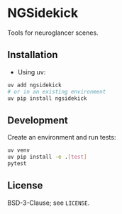 # NGSidekick

Tools for neuroglancer scenes.


## Installation

- Using uv:

```bash
uv add ngsidekick
# or in an existing environment
uv pip install ngsidekick
```

## Development

Create an environment and run tests:

```bash
uv venv
uv pip install -e .[test]
pytest
```

## License

BSD-3-Clause; see `LICENSE`.

